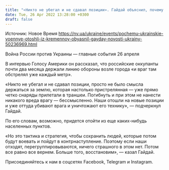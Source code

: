 ```yaml
---
title: "«Никто не убегал и не сдавал позиции». Гайдай объяснил, почему оккупантам удалось захватить Кременную"
date: Tue, 26 Apr 2022 13:28:00 +0300
draft: false
---
```

Источник: Новое Время https://nv.ua/ukraine/events/pochemu-ukrainskie-voennye-otoshli-iz-kremennoy-obyasnil-gayday-novosti-ukrainy-50236969.html


 Война России против Украины — главные события 26 апреля

 В интервью Голосу Америки он рассказал, что российские оккупанты почти два месяца держали линию обороны возле города «и враг там обстрелял уже каждый метр».

«Никто не убегал и не сдавал позиции, просто не было смысла держаться за землю, которая настолько пристрелянная — уже прямо четко снаряды прилетали в траншеи. Погибнуть и при этом не нанести никакого вреда врагу — бессмысленно. Наши отошли на новые позиции и уже оттуда убивают врага и уничтожают его технику», — подчеркнул Гайдай.

По его словам, возможно, придется отойти из еще каких-нибудь населенных пунктов.

«Но это тактика и стратегия, чтобы сохранить людей, которые потом будут воевать и пойдут в контрнаступление. Поэтому если наши отходят, перегруппировываются, ничего страшного в этом нет. Потом все равно все вернем. Больше того, восстановим», — казал Гайдай.

Присоединяйтесь к нам в соцсетях Facebook, Telegram и Instagram.
